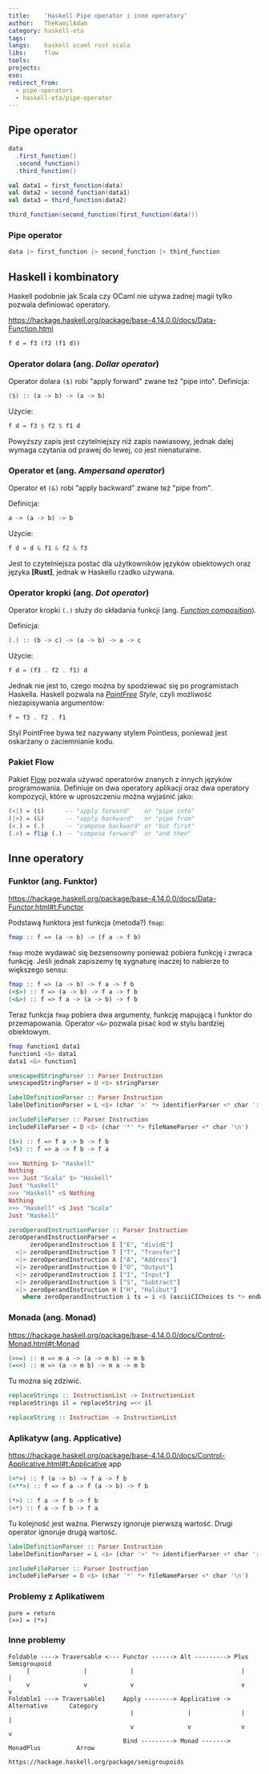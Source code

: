 ```yaml
---
title:    'Haskell Pipe operator i inne operatory'
author:   TheKamilAdam
category: haskell-eta
tags:     
langs:    haskell ocaml rust scala
libs:     flow
tools:
projects: 
eso:      
redirect_from:
  - pipe-operators
  - haskell-eta/pipe-operator
---
```




## Pipe operator

```scala
data
  .first_function()
  .second_function()
  .third_function()
```



```scala
val data1 = first_function(data)
val data2 = second_function(data1)
val data3 = third_function(data2)
```
```scala
third_function(second_function(first_function(data)))
```

### Pipe operator

```scala
data |> first_function |> second_function |> third_function
```

## Haskell i kombinatory



Haskell podobnie jak Scala czy OCaml nie używa żadnej magii tylko pozwala definiować operatory.



https://hackage.haskell.org/package/base-4.14.0.0/docs/Data-Function.html



```haskell
f d = f3 (f2 (f1 d))
```

### Operator dolara (ang. *Dollar operator*)
Operator dolara `($)` robi "apply forward" zwane też "pipe into".
Definicja:
```haskell
($) :: (a -> b) -> (a -> b)
```

Użycie:
```haskell
f d = f3 $ f2 $ f1 d
```

Powyższy zapis jest czytelniejszy niż zapis nawiasowy,
jednak dalej wymaga czytania od prawej do lewej,
co jest nienaturalne.

### Operator et (ang. *Ampersand operator*)
Operator et `(&)` robi "apply backward" zwane też "pipe from".

Definicja:
```haskell
a -> (a -> b) -> b 
```

Użycie:
```haskell
f d = d & f1 & f2 & f3
```

Jest to czytelniejsza postać dla użytkowników języków obiektowych oraz języka **[Rust]**,
jednak w Haskellu rzadko używana.

### Operator kropki (ang. *Dot operator*)
Operator kropki `(.)` służy do składania funkcji (ang. *[Function composition](https://wiki.haskell.org/Function_composition)*).

Definicja:
```haskell
(.) :: (b -> c) -> (a -> b) -> a -> c
```
Użycie:
```haskell
f d = (f3 . f2 . f1) d
```

Jednak nie jest to,
czego można by spodziewać się po programistach Haskella.
Haskell pozwala na *[PointFree](https://wiki.haskell.org/Pointfree) Style*,
czyli możliwość niezapisywania argumentów:
```haskell
f = f3 . f2 . f1
```

Styl PointFree bywa też nazywany stylem Pointless,
ponieważ jest oskarżany o zaciemnianie kodu.

### Pakiet Flow 

Pakiet [Flow](https://hackage.haskell.org/package/flow-1.0.21/docs/Flow.html) pozwala używać operatorów znanych z innych języków programowania.
Definiuje on dwa operatory aplikacji oraz dwa operatory kompozycji, które w uproszczeniu można wyjaśnić jako:
```haskell
(<|) = ($)      -- "apply forward"    or "pipe into"
(|>) = (&)      -- "apply backward"   or "pipe from"
(<.) = (.)      -- "compose backward" or "but first"
(.>) = flip (.) -- "compose forward"  or "and then"
```

## Inne operatory

### Funktor (ang. Funktor)
https://hackage.haskell.org/package/base-4.14.0.0/docs/Data-Functor.html#t:Functor

Podstawą funktora jest funkcja (metoda?) `fmap`:
```haskell
fmap :: f => (a -> b) -> (f a -> f b)
```
`fmap` może wydawać się bezsensowny ponieważ pobiera funkcję i zwraca funkcję.
Jeśli jednak zapiszemy tę sygnaturę inaczej to nabierze to większego sensu:
```haskell
fmap :: f => (a -> b) -> f a -> f b
(<$>) :: f => (a -> b) -> f a -> f b 
(<&>) :: f => f a -> (a -> b) -> f b 
```

Teraz funkcja `fmap` pobiera dwa argumenty, funkcję mapującą i funktor do przemapowania.
Operator `<&>` pozwala pisać kod w stylu bardziej obiektowym. 


```haskell
fmap function1 data1
function1 <$> data1
data1 <&> function1
```

```haskell
unescapedStringParser :: Parser Instruction
unescapedStringParser = U <$> stringParser

labelDefinitionParser :: Parser Instruction
labelDefinitionParser = L <$> (char '>' *> identifierParser <* char ':')

includeFileParser :: Parser Instruction
includeFileParser = D <$> (char '*' *> fileNameParser <* char '\n')
```


```haskell
($>) :: f => f a -> b -> f b 
(<$) :: f => a -> f b -> f a
```

```haskell
>>> Nothing $> "Haskell"
Nothing
>>> Just "Scala" $> "Haskell"
Just "haskell"
>>> "Haskell" <$ Nothing
Nothing
>>> "Haskell" <$ Just "Scala"
Just "Haskell"
```


```haskell
zeroOperandInstructionParser :: Parser Instruction
zeroOperandInstructionParser =
      zeroOperandInstruction E ["E", "dividE"]
  <|> zeroOperandInstruction T ["T", "Transfer"]
  <|> zeroOperandInstruction A ["A", "Address"]
  <|> zeroOperandInstruction O ["O", "Output"]
  <|> zeroOperandInstruction I ["I", "Input"]
  <|> zeroOperandInstruction S ["S", "Subtract"]
  <|> zeroOperandInstruction H ["H", "Halibut"]
    where zeroOperandInstruction i ts = i <$ (asciiCIChoices ts *> endWordParser)
```


### Monada (ang. Monad)

https://hackage.haskell.org/package/base-4.14.0.0/docs/Control-Monad.html#t:Monad
```haskell
(>>=) :: m => m a -> (a -> m b) -> m b
(=<<) :: m => (a -> m b) -> m a -> m b
```

Tu można się zdziwić.

```haskell
replaceStrings :: InstructionList -> InstructionList
replaceStrings il = replaceString =<< il

replaceString :: Instruction -> InstructionList
```

### Aplikatyw (ang. Applicative)



https://hackage.haskell.org/package/base-4.14.0.0/docs/Control-Applicative.html#t:Applicative
app
```haskell
(<*>) :: f (a -> b) -> f a -> f b 
(<**>) :: f => f a -> f (a -> b) -> f b
```


```haskell
(*>) :: f a -> f b -> f b
(<*) :: f a -> f b -> f a
```

Tu kolejność jest ważna. 
Pierwszy ignoruje pierwszą wartość.
Drugi operator ignoruje drugą wartość.

```haskell
labelDefinitionParser :: Parser Instruction
labelDefinitionParser = L <$> (char '>' *> identifierParser <* char ':')

includeFileParser :: Parser Instruction
includeFileParser = D <$> (char '*' *> fileNameParser <* char '\n')
```

### Problemy z Aplikatiwem

```
pure = return
(>>) = (*>)
```

### Inne problemy

```
Foldable ----> Traversable <--- Functor ------> Alt ---------> Plus           Semigroupoid
     |               |            |                              |                  |
     v               v            v                              v                  v
Foldable1 ---> Traversable1     Apply --------> Applicative -> Alternative      Category
                                  |               |              |                  |
                                  v               v              v                  v
                                Bind ---------> Monad -------> MonadPlus          Arrow

https://hackage.haskell.org/package/semigroupoids
```


[OCcaml]:  /langs/ocaml
[Scala]:   /langs/scala

